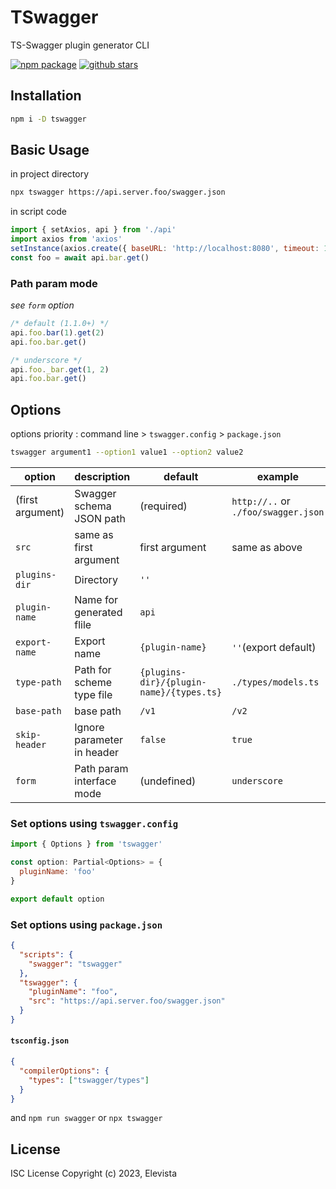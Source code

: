 # TSwagger
TS-Swagger plugin generator CLI

[![npm package](https://img.shields.io/npm/v/tswagger.svg?maxAge=2592000&style=flat-square)](https://www.npmjs.com/package/tswagger)
[![github stars](https://img.shields.io/github/stars/Elevista/tswagger?style=social)](https://github.com/Elevista/tswagger)

## Installation
```sh
npm i -D tswagger
```

## Basic Usage
in project directory
```sh
npx tswagger https://api.server.foo/swagger.json
```
in script code
```js
import { setAxios, api } from './api'
import axios from 'axios'
setInstance(axios.create({ baseURL: 'http://localhost:8080', timeout: 100 })) // optional
const foo = await api.bar.get()
```

### Path param mode

*see `form` option*

```js
/* default (1.1.0+) */
api.foo.bar(1).get(2)
api.foo.bar.get()

/* underscore */
api.foo._bar.get(1, 2)
api.foo.bar.get()
```

## Options

options priority : command line > `tswagger.config` > `package.json`

```sh
tswagger argument1 --option1 value1 --option2 value2
```

| option           | description                | default                                  | example                             |
|------------------|----------------------------|------------------------------------------|-------------------------------------|
| (first argument) | Swagger schema JSON path   | (required)                               | `http://..` or `./foo/swagger.json` |
| `src`            | same as first argument     | first argument                           | same as above                       |
| `plugins-dir`    | Directory                  | `''`                                     |                                     |
| `plugin-name`    | Name for generated flile   | `api`                                    |                                     |
| `export-name`    | Export name                | `{plugin-name}`                          | `''`(export default)                |
| `type-path`      | Path for scheme type file  | `{plugins-dir}/{plugin-name}/{types.ts}` | `./types/models.ts`                 |
| `base-path`      | base path                  | `/v1`                                    | `/v2`                               |
| `skip-header`    | Ignore parameter in header | `false`                                  | `true`                              |
| `form`           | Path param interface mode  | (undefined)                              | `underscore`                        |

### Set options using `tswagger.config`

```js
import { Options } from 'tswagger'

const option: Partial<Options> = {
  pluginName: 'foo'
}

export default option
```

### Set options using `package.json`
```json
{
  "scripts": {
    "swagger": "tswagger"
  },
  "tswagger": {
    "pluginName": "foo",
    "src": "https://api.server.foo/swagger.json"
  }
}
```

#### `tsconfig.json`

```json
{
  "compilerOptions": {
    "types": ["tswagger/types"]
  }
}
```



and `npm run swagger` or `npx tswagger`


## License
ISC License
Copyright (c) 2023, Elevista
